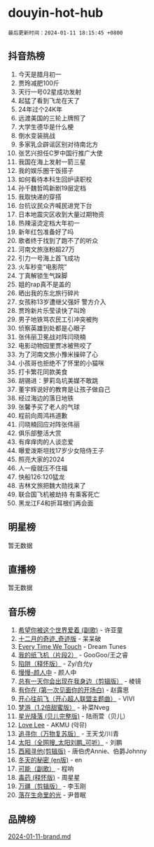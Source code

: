 # douyin-hot-hub

`最后更新时间：2024-01-11 18:15:45 +0800`

## 抖音热榜

1. 今天是腊月初一
1. 贾玲减肥100斤
1. 天行一号02星成功发射
1. 起猛了看到飞龙在天了
1. 24年过个24K年
1. 远渡美国的三轮上牌照了
1. 大学生德华是什么梗
1. 倒水变装挑战
1. 多家乳企辟谣区别对待南北方
1. 张艺兴担任C罗中国行推广大使
1. 我国在海上发射一箭三星
1. 我的娱乐圈干饭搭子
1. 如何看待本科生回炉读职校
1. 孙千魏哲鸣新剧19层定档
1. 我取快递的穿搭
1. 台抗议民众齐喊民进党下台
1. 日本地震灾区收到大量过期物资
1. 热辣滚烫定档大年初一
1. 新年红包准备好了吗
1. 歌者终于找到了跑不了的听众
1. 河南文旅涨粉超27万
1. 引力一号海上首飞成功
1. 火车秒变“电影院”
1. 丁真解锁生气跺脚
1. 姐的rap真不是盖的
1. 晒出我的东北旅行碎片
1. 女孩称13岁遭继父强奸 警方介入
1. 贾玲新片乐莹读快了叫玲
1. 男子地铁骂农民工引冲突被拘
1. 侦察英雄到处都是心眼子
1. 张伟丽卫冕战对阵闫晓楠
1. 电影动物园里贾冰被熊咬了
1. 为了河南文旅小豫米操碎了心
1. 小孩哥也拒绝不了怀里的小猫咪
1. 打卡繁花同款美食
1. 胡锡进：萝莉岛坑美媒不敢跳
1. 董宇辉说好的教育是让孩子做自己
1. 经过海边的落日地铁
1. 张馨予买了老人的气球
1. 程前向周鸿祎道歉
1. 闫晓楠回应对阵张伟丽
1. 俱乐部整活大赏
1. 有痒痒肉的人谈恋爱
1. 曝爱泼斯坦找17岁少女陪侍王子
1. 照亮大家的2024
1. 人一瘦就压不住福
1. 快船126:120猛龙
1. 吉林文旅把魏大勋找来了
1. 联合国飞机被劫持 有乘客死亡
1. 黑龙江F4和折耳根们再会面

## 明星榜

暂无数据

## 直播榜

暂无数据

## 音乐榜

1. [希望你被这个世界爱着 (副歌)](https://sf86-cdn-tos.douyinstatic.com/obj/tos-cn-ve-2774/oUHCmWQfZlE3QQBKBeD8rCFLpJzPgCpImhsxMt) - 许亚童
1. [十二月的奇迹_奇迹版](https://sf86-cdn-tos.douyinstatic.com/obj/tos-cn-ve-2774/oMslvA9FBzGMGHnyUuoiiUjtIAXfMz6tzwByW8) - 呆呆破
1. [Every Time We Touch](https://sf86-cdn-tos.douyinstatic.com/obj/tos-cn-ve-2774/ogN6lUKQeBBfEVhIOMikG1CcJjugxk1tztZyhP) - Dream Tunes
1. [我的纸飞机（片段2）](https://sf3-cdn-tos.douyinstatic.com/obj/tos-cn-ve-2774/oM2ZrKcg2CD5AeRB2gkeXOFB1IxAGJdZPazYHf) - GooGoo/王之睿
1. [陷阱（释怀版）](https://sf3-cdn-tos.douyinstatic.com/obj/tos-cn-ve-2774/oE8C21LeZrzKLDFfQYgMzx4GAIHageG5IzayY7) - Zy/白允y
1. [慢慢-颜人中](https://sf86-cdn-tos.douyinstatic.com/obj/tos-cn-ve-2774/ocjHNfBXdBxQNC8ZGAeoLMFTUgtBg8bkExunDC) - 颜人中
1. [总有一天你会出现在我身边（剪辑版）](https://sf86-cdn-tos.douyinstatic.com/obj/tos-cn-ve-2774/oMLsHwhWW7CYoAhoWB9EXUQIzNBsfAJxpAoxCU) - 棱镜
1. [有你在 (第一次见面你的开场白)](https://sf3-cdn-tos.douyinstatic.com/obj/tos-cn-ve-2774/oAthrQ3ClJBfI57uBoFEgNDYtNCZ0TSYQQfxQ0) - 赵露思
1. [开心往前飞（开心超人联盟主题曲）](https://sf86-cdn-tos.douyinstatic.com/obj/tos-cn-ve-2774/9d8fb7c82cf1421fb93a9fe925275e0a) - VIVI
1. [梦游（1.2倍甜蜜版）](https://sf86-cdn-tos.douyinstatic.com/obj/tos-cn-ve-2774/o4gyAUm8hwufoEABmwVIiQtHsFuGzAEEWtNMzo) - 补菜Nveg
1. [星光降落 (贝儿完整版)](https://sf86-cdn-tos.douyinstatic.com/obj/tos-cn-ve-2774/okwB9hAwyAtsFFkFBzAX1hOOfQuIoMNs0W2Mwr) - 陆雨萱（贝儿）
1. [Love Lee](https://sf3-cdn-tos.douyinstatic.com/obj/tos-cn-ve-2774/o05GbkJGbCBTdDnMtB0fwOYgkeZp23vrWQDQBS) - AKMU (악뮤)
1. [追寻你（万物复苏版）](https://sf6-cdn-tos.douyinstatic.com/obj/tos-cn-ve-2774/oYeAZJsbjIDit9APmBg8u6uDUQnHmoCf3gbo74) - 王天戈/川青
1. [太阳（全网搜_太阳刘鹏_可听）](https://sf86-cdn-tos.douyinstatic.com/obj/tos-cn-ve-2774/ogWbyIQnlBFImVbeDocRdCIYtBHlbJXgfZMvgz) - 刘鹏
1. [西厢寻他(剪辑版)](https://sf86-cdn-tos.douyinstatic.com/obj/tos-cn-ve-2774/oUsAVfAQKlRNxEv5qxvIB8o5qmIWUcXbzJKJhw) - 唐伯虎Annie、伯爵Johnny
1. [冬天的秘密 (en版)](https://sf6-cdn-tos.douyinstatic.com/obj/tos-cn-ve-2774/okIuMHDdzyf3FjGK4Lphe1vfHcQaPIHAg0Z4CR) - en
1. [可能（副歌）](https://sf86-cdn-tos.douyinstatic.com/obj/tos-cn-ve-2774/cde1731888894259b333569393c2fb51) - 程响
1. [毒药 (释怀版)](https://sf86-cdn-tos.douyinstatic.com/obj/tos-cn-ve-2774/oYILMEAzspdZBIzy4frJNB8ZHPHWAhiwowd4Ad) - 周星星
1. [万疆（剪辑版）](https://sf3-cdn-tos.douyinstatic.com/obj/tos-cn-ve-2774/ooG7oVgFlDTelKCjCsTTobQvbdtj1BBQXnfZd8) - 李玉刚
1. [落在生命里的光](https://sf86-cdn-tos.douyinstatic.com/obj/tos-cn-ve-2774/d9ffa8c090124ea58bb10df9b510c01d) - 尹昔眠

## 品牌榜

[2024-01-11-brand.md](2024-01-11-brand.md)
